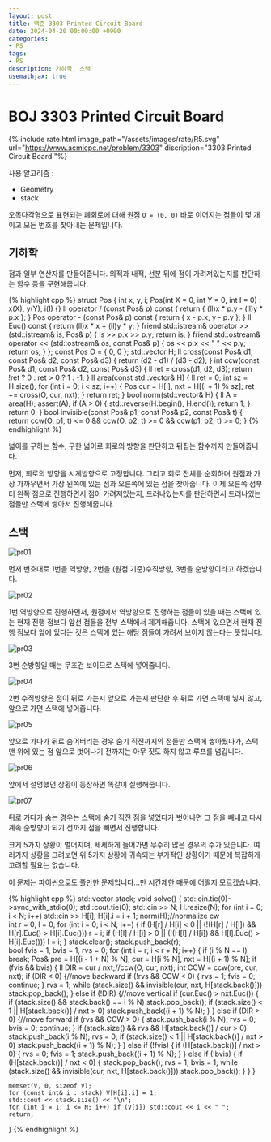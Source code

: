 ```yaml
---
layout: post
title: 백준 3303 Printed Circuit Board
date: 2024-04-20 00:00:00 +0900
categories:
- PS
tags:
- PS
description: 기하학, 스택
usemathjax: true
---
```


# BOJ 3303 Printed Circuit Board

{% include rate.html image_path="/assets/images/rate/R5.svg" url="https://www.acmicpc.net/problem/3303" discription="3303 Printed Circuit Board
"%}

사용 알고리즘 :
- Geometry
- stack

오목다각형으로 표현되는 폐회로에 대해 원점 `O = (0, 0)` 바로 이어지는 점들이 몇 개이고 모든 번호를 찾아내는 문제입니다.

## 기하학

점과 일부 연산자를 만들어줍니다. 외적과 내적, 선분 뒤에 점이 가려져있는지를 판단하는 함수 등을 구현해줍니다.

{% highlight cpp %}
struct Pos {
    int x, y, i;
    Pos(int X = 0, int Y = 0, int I = 0) : x(X), y(Y), i(I) {}
    ll operator / (const Pos& p) const { return { (ll)x * p.y - (ll)y * p.x }; }
    Pos operator - (const Pos& p) const { return { x - p.x, y - p.y }; }
    ll Euc() const { return (ll)x * x + (ll)y * y; }
    friend std::istream& operator >> (std::istream& is, Pos& p) { is >> p.x >> p.y; return is; }
    friend std::ostream& operator << (std::ostream& os, const Pos& p) { os << p.x << " " << p.y; return os; }
}; const Pos O = { 0, 0 };
std::vector<Pos> H;
ll cross(const Pos& d1, const Pos& d2, const Pos& d3) { return (d2 - d1) / (d3 - d2); }
int ccw(const Pos& d1, const Pos& d2, const Pos& d3) {
    ll ret = cross(d1, d2, d3);
    return !ret ? 0 : ret > 0 ? 1 : -1;
}
ll area(const std::vector<Pos>& H) {
    ll ret = 0;
    int sz = H.size();
    for (int i = 0; i < sz; i++) {
        Pos cur = H[i], nxt = H[(i + 1) % sz];
        ret += cross(O, cur, nxt);
    }
    return ret;
}
bool norm(std::vector<Pos>& H) {
    ll A = area(H);
    assert(A);
    if (A > 0) { std::reverse(H.begin(), H.end()); return 1; }
    return 0;
}
bool invisible(const Pos& p1, const Pos& p2, const Pos& t) {
    return ccw(O, p1, t) <= 0 && ccw(O, p2, t) >= 0 && ccw(p1, p2, t) >= 0;
}
{% endhighlight %}

넓이를 구하는 함수, 구한 넓이로 회로의 방향을 판단하고 뒤집는 함수까지 만들어줍니다.

먼저, 회로의 방향을 시계방향으로 고정합니다. 그리고 회로 전체를 순회하며 원점과 가장 가까우면서 가장 왼쪽에 있는 점과 오른쪽에 있는 점을 찾아줍니다. 이제 오른쪽 점부터 왼쪽 점으로 진행하면서 점이 가려져있는지, 드러나있는지를 판단하면서 드러나있는 점들만 스택에 쌓아서 진행해줍니다.

## 스택

![pr01](/assets/images/2024-04-20-print/pr01.jpg)

먼저 번호대로 1번을 역방향, 2번을 (원점 기준)수직방향, 3번을 순방향이라고 하겠습니다.

![pr02](/assets/images/2024-04-20-print/pr02.jpg)

1번 역방향으로 진행하면서, 원점에서 역방향으로 진행하는 점들이 있을 때는 스택에 있는 현재 진행 점보다 앞선 점들을 전부 스택에서 제거해줍니다. 스택에 있으면서 현재 진행 점보다 앞에 있다는 것은 스택에 있는 해당 점들이 가려서 보이지 않는다는 뜻입니다.

![pr03](/assets/images/2024-04-20-print/pr03.jpg)

3번 순방향일 때는 무조건 보이므로 스택에 넣어줍니다.

![pr04](/assets/images/2024-04-20-print/pr04.jpg)

2번 수직방향은 점이 뒤로 가는지 앞으로 가는지 판단한 후 뒤로 가면 스택에 넣지 않고, 앞으로 가면 스택에 넣어줍니다.

![pr05](/assets/images/2024-04-20-print/pr05.jpg)

앞으로 가다가 뒤로 숨어버리는 경우 숨기 직전까지의 점들만 스택에 쌓아뒀다가, 스택 맨 위에 있는 점 앞으로 벗어나기 전까지는 아무 짓도 하지 않고 루프를 넘깁니다.

![pr06](/assets/images/2024-04-20-print/pr06.jpg)

앞에서 설명했던 상황이 등장하면 똑같이 실행해줍니다.

![pr07](/assets/images/2024-04-20-print/pr07.jpg)

뒤로 가다가 숨는 경우는 스택에 숨기 직전 점을 넣었다가 벗어나면 그 점을 빼내고 다시 계속 순방향이 되기 전까지 점을 빼면서 진행합니다.

크게 5가지 상황이 벌어지며, 세세하게 들어가면 무수히 많은 경우의 수가 있습니다. 여러가지 상황을 그려보면 위 5가지 상황에 귀속되는 부가적인 상황이기 때문에 복잡하게 고려할 필요는 없습니다.

이 문제는 파이썬으로도 풀만한 문제입니다...만 시간제한 때문에 어떨지 모르겠습니다.

{% highlight cpp %}
std::vector<int> stack;
void solve() {
    std::cin.tie(0)->sync_with_stdio(0);
    std::cout.tie(0);
    std::cin >> N;
    H.resize(N);
    for (int i = 0; i < N; i++) std::cin >> H[i], H[i].i = i + 1;
    norm(H);//normalize cw    
    int r = 0, l = 0;
    for (int i = 0; i < N; i++) {
        if (H[r] / H[i] < 0 || (!(H[r] / H[i]) && H[r].Euc() > H[i].Euc())) r = i;
        if (H[l] / H[i] > 0 || (!(H[l] / H[i]) && H[l].Euc() > H[i].Euc())) l = i;
    }
    stack.clear();
    stack.push_back(r);    
    bool fvis = 1, bvis = 1, rvs = 0;
    for (int i = r; i < r + N; i++) {
        if (i % N == l) break;
        Pos& pre = H[(i - 1 + N) % N], cur = H[i % N], nxt = H[(i + 1) % N];
        if (fvis && bvis) {
            ll DIR = cur / nxt;//ccw(O, cur, nxt);
            int CCW = ccw(pre, cur, nxt);
            if (DIR < 0) {//move backward
                if (!rvs && CCW < 0) {
                    rvs = 1;
                    fvis = 0;
                    continue;
                }
                rvs = 1;
                while (stack.size() && invisible(cur, nxt, H[stack.back()])) stack.pop_back();
            }
            else if (!DIR) {//move vertical
                if (cur.Euc() > nxt.Euc()) {
                    if (stack.size() && stack.back() == i % N) stack.pop_back();
                    if (stack.size() < 1 || H[stack.back()] / nxt > 0) stack.push_back((i + 1) % N);
                }
            }
            else if (DIR > 0) {//move forward
                if (rvs && CCW > 0) {
                    stack.push_back(i % N);
                    rvs = 0;
                    bvis = 0;
                    continue;
                }
                if (stack.size() && rvs && H[stack.back()] / cur > 0) stack.push_back(i % N);
                rvs = 0;
                if (stack.size() < 1 || H[stack.back()] / nxt > 0) stack.push_back((i + 1) % N);
            }
        }
        else if (!fvis) {
            if (H[stack.back()] / nxt > 0) {
                rvs = 0;
                fvis = 1;
                stack.push_back((i + 1) % N);
            }
        }
        else if (!bvis) {
            if (H[stack.back()] / nxt < 0) {
                stack.pop_back();
                rvs = 1;
                bvis = 1;
                while (stack.size() && invisible(cur, nxt, H[stack.back()])) stack.pop_back();
            }
        }
    }

    memset(V, 0, sizeof V);
    for (const int& i : stack) V[H[i].i] = 1;
    std::cout << stack.size() << "\n";
    for (int i = 1; i <= N; i++) if (V[i]) std::cout << i << " ";
    return;
}
{% endhighlight %}

<!--
{% highlight cpp %}
#define _CRT_SECURE_NO_WARNINGS
#include <iostream>
#include <algorithm>
#include <cmath>
#include <cstring>
#include <vector>
#include <cassert>
typedef long long ll;
const ll INF = 1e17;
const int LEN = 2e5 + 1;
int N;
bool V[LEN];

struct Pos {
    int x, y, i;
    Pos(int X = 0, int Y = 0, int I = 0) : x(X), y(Y), i(I) {}
    ll operator / (const Pos& p) const { return { (ll)x * p.y - (ll)y * p.x }; }
    Pos operator - (const Pos& p) const { return { x - p.x, y - p.y }; }
    ll Euc() const { return (ll)x * x + (ll)y * y; }
    friend std::istream& operator >> (std::istream& is, Pos& p) { is >> p.x >> p.y; return is; }
    friend std::ostream& operator << (std::ostream& os, const Pos& p) { os << p.x << " " << p.y; return os; }
}; const Pos O = { 0, 0 };
std::vector<Pos> H;
ll cross(const Pos& d1, const Pos& d2, const Pos& d3) { return (d2 - d1) / (d3 - d2); }
int ccw(const Pos& d1, const Pos& d2, const Pos& d3) {
    ll ret = cross(d1, d2, d3);
    return !ret ? 0 : ret > 0 ? 1 : -1;
}
ll area(const std::vector<Pos>& H) {
    ll ret = 0;
    int sz = H.size();
    for (int i = 0; i < sz; i++) {
        Pos cur = H[i], nxt = H[(i + 1) % sz];
        ret += cross(O, cur, nxt);
    }
    return ret;
}
bool norm(std::vector<Pos>& H) {
    ll A = area(H);
    assert(A);
    if (A > 0) { std::reverse(H.begin(), H.end()); return 1; }
    return 0;
}
bool invisible(const Pos& p1, const Pos& p2, const Pos& t) {
    return ccw(O, p1, t) <= 0 && ccw(O, p2, t) >= 0 && ccw(p1, p2, t) >= 0;
}
std::vector<int> stack;
void solve() {
    std::cin.tie(0)->sync_with_stdio(0);
    std::cout.tie(0);
    std::cin >> N;
    H.resize(N);
    for (int i = 0; i < N; i++) std::cin >> H[i], H[i].i = i + 1;
    norm(H);//normalize cw    
    int r = 0, l = 0;
    for (int i = 0; i < N; i++) {
        if (H[r] / H[i] < 0 || (!(H[r] / H[i]) && H[r].Euc() > H[i].Euc())) r = i;
        if (H[l] / H[i] > 0 || (!(H[l] / H[i]) && H[l].Euc() > H[i].Euc())) l = i;
    }
    stack.clear();
    stack.push_back(r);    
    bool fvis = 1, bvis = 1, rvs = 0;
    for (int i = r; i < r + N; i++) {
        if (i % N == l) break;
        Pos& pre = H[(i - 1 + N) % N], cur = H[i % N], nxt = H[(i + 1) % N];
        if (fvis && bvis) {
            ll DIR = cur / nxt;//ccw(O, cur, nxt);
            int CCW = ccw(pre, cur, nxt);
            if (DIR < 0) {//move backward
                if (!rvs && CCW < 0) {
                    rvs = 1;
                    fvis = 0;
                    continue;
                }
                rvs = 1;
                while (stack.size() && invisible(cur, nxt, H[stack.back()])) stack.pop_back();
            }
            else if (!DIR) {//move vertical
                if (cur.Euc() > nxt.Euc()) {
                    if (stack.size() && stack.back() == i % N) stack.pop_back();
                    if (stack.size() < 1 || H[stack.back()] / nxt > 0) stack.push_back((i + 1) % N);
                }
            }
            else if (DIR > 0) {//move forward
                if (rvs && CCW > 0) {
                    stack.push_back(i % N);
                    rvs = 0;
                    bvis = 0;
                    continue;
                }
                if (stack.size() && rvs && H[stack.back()] / cur > 0) stack.push_back(i % N);
                rvs = 0;
                if (stack.size() < 1 || H[stack.back()] / nxt > 0) stack.push_back((i + 1) % N);
            }
        }
        else if (!fvis) {
            if (H[stack.back()] / nxt > 0) {
                rvs = 0;
                fvis = 1;
                stack.push_back((i + 1) % N);
            }
        }
        else if (!bvis) {
            if (H[stack.back()] / nxt < 0) {
                stack.pop_back();
                rvs = 1;
                bvis = 1;
                while (stack.size() && invisible(cur, nxt, H[stack.back()])) stack.pop_back();
            }
        }
    }

    memset(V, 0, sizeof V);
    for (const int& i : stack) V[H[i].i] = 1;
    std::cout << stack.size() << "\n";
    for (int i = 1; i <= N; i++) if (V[i]) std::cout << i << " ";
    return;
}
int main() { solve(); return 0; }//boj3303 Printed Circuit Board
{% endhighlight %}
-->
